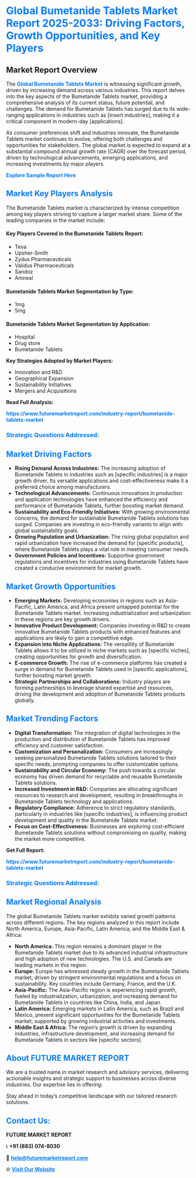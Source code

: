 <h1 style="color: #007BFF;">Global Bumetanide Tablets Market Report 2025-2033: Driving Factors, Growth Opportunities, and Key Players</h1>

<section id="overview">
<h2>Market Report Overview</h2>
<p>The <a href="https://www.futuremarketreport.com/industry-report/bumetanide-tablets-market" style="color: #007BFF; text-decoration: none;"><strong>Global Bumetanide Tablets Market</strong></a> is witnessing significant growth, driven by increasing demand across various industries. This report delves into the key aspects of the Bumetanide Tablets market, providing a comprehensive analysis of its current status, future potential, and challenges. The demand for Bumetanide Tablets has surged due to its wide-ranging applications in industries such as [insert industries], making it a critical component in modern-day [applications].</p>
<p>As consumer preferences shift and industries innovate, the Bumetanide Tablets market continues to evolve, offering both challenges and opportunities for stakeholders. The global market is expected to expand at a substantial compound annual growth rate (CAGR) over the forecast period, driven by technological advancements, emerging applications, and increasing investments by major players.</p>
</section>

<section id="overview">
<p><a href="https://www.futuremarketreport.com/request-sample/reportId=125501" style="color: #007BFF; text-decoration: none;"><strong>Explore Sample Report Here</strong></a></p>
</section>

<section id="key-players">
<h2 style="color: #007BFF;">Market Key Players Analysis</h2>
<p>The Bumetanide Tablets market is characterized by intense competition among key players striving to capture a larger market share. Some of the leading companies in the market include:</p>
<h4>Key Players Covered in the Bumetanide Tablets Report:</h4>
<ul><li>Teva</li><li>Upsher-Smith</li><li>Zydus Pharmaceuticals</li><li>Validus Pharmaceuticals</li><li>Sandoz</li><li>Amneal</li></ul>
<h4>Bumetanide Tablets Market Segmentation by Type:</h4>
<ul><li>1mg</li><li>5mg</li></ul>

<h4>Bumetanide Tablets Market Segmentation by Application:</h4>
<ul><li>Hospital</li><li>Drug store</li><li>Bumetanide Tablets</li></ul>
<p><strong>Key Strategies Adopted by Market Players:</strong></p>
<ul>
<li>Innovation and R&D</li>
<li>Geographical Expansion</li>
<li>Sustainability Initiatives</li>
<li>Mergers and Acquisitions</li>
</ul>
</section>

<section>
<p><strong>Read Full Analysis: </strong></p><a href="https://www.futuremarketreport.com/industry-report/bumetanide-tablets-market" style="color: #007BFF; text-decoration: none;"><strong>https://www.futuremarketreport.com/industry-report/bumetanide-tablets-market</strong></a>
<h3 style="color: #007BFF;">Strategic Questions Addressed:</h3>
</section>

<section id="driving-factors">
<h2 style="color: #007BFF;">Market Driving Factors</h2>
<ul>
<li><strong>Rising Demand Across Industries:</strong> The increasing adoption of Bumetanide Tablets in industries such as [specific industries] is a major growth driver. Its versatile applications and cost-effectiveness make it a preferred choice among manufacturers.</li>
<li><strong>Technological Advancements:</strong> Continuous innovations in production and application technologies have enhanced the efficiency and performance of Bumetanide Tablets, further boosting market demand.</li>
<li><strong>Sustainability and Eco-Friendly Initiatives:</strong> With growing environmental concerns, the demand for sustainable Bumetanide Tablets solutions has surged. Companies are investing in eco-friendly variants to align with global sustainability goals.</li>
<li><strong>Growing Population and Urbanization:</strong> The rising global population and rapid urbanization have increased the demand for [specific products], where Bumetanide Tablets plays a vital role in meeting consumer needs.</li>
<li><strong>Government Policies and Incentives:</strong> Supportive government regulations and incentives for industries using Bumetanide Tablets have created a conducive environment for market growth.</li>
</ul>
</section>

<section id="growth-opportunities">
<h2 style="color: #007BFF;">Market Growth Opportunities</h2>
<ul>
<li><strong>Emerging Markets:</strong> Developing economies in regions such as Asia-Pacific, Latin America, and Africa present untapped potential for the Bumetanide Tablets market. Increasing industrialization and urbanization in these regions are key growth drivers.</li>
<li><strong>Innovative Product Development:</strong> Companies investing in R&D to create innovative Bumetanide Tablets products with enhanced features and applications are likely to gain a competitive edge.</li>
<li><strong>Expansion into Niche Applications:</strong> The versatility of Bumetanide Tablets allows it to be utilized in niche markets such as [specific niches], creating opportunities for growth and diversification.</li>
<li><strong>E-commerce Growth:</strong> The rise of e-commerce platforms has created a surge in demand for Bumetanide Tablets used in [specific applications], further boosting market growth.</li>
<li><strong>Strategic Partnerships and Collaborations:</strong> Industry players are forming partnerships to leverage shared expertise and resources, driving the development and adoption of Bumetanide Tablets products globally.</li>
</ul>
</section>

<section id="trending-factors">
<h2 style="color: #007BFF;">Market Trending Factors</h2>
<ul>
<li><strong>Digital Transformation:</strong> The integration of digital technologies in the production and distribution of Bumetanide Tablets has improved efficiency and customer satisfaction.</li>
<li><strong>Customization and Personalization:</strong> Consumers are increasingly seeking personalized Bumetanide Tablets solutions tailored to their specific needs, prompting companies to offer customizable options.</li>
<li><strong>Sustainability and Circular Economy:</strong> The push towards a circular economy has driven demand for recyclable and reusable Bumetanide Tablets solutions.</li>
<li><strong>Increased Investment in R&D:</strong> Companies are allocating significant resources to research and development, resulting in breakthroughs in Bumetanide Tablets technology and applications.</li>
<li><strong>Regulatory Compliance:</strong> Adherence to strict regulatory standards, particularly in industries like [specific industries], is influencing product development and quality in the Bumetanide Tablets market.</li>
<li><strong>Focus on Cost-Effectiveness:</strong> Businesses are exploring cost-efficient Bumetanide Tablets solutions without compromising on quality, making the market more competitive.</li>
</ul>
</section>

<section>
<p><strong>Get Full Report: </strong></p><a href="https://www.futuremarketreport.com/industry-report/bumetanide-tablets-market" style="color: #007BFF; text-decoration: none;"><strong>https://www.futuremarketreport.com/industry-report/bumetanide-tablets-market</strong></a>
<h3 style="color: #007BFF;">Strategic Questions Addressed:</h3>
</section>


<section id="regional-analysis">
<h2 style="color: #007BFF;">Market Regional Analysis</h2>
<p>The global Bumetanide Tablets market exhibits varied growth patterns across different regions. The key regions analyzed in this report include North America, Europe, Asia-Pacific, Latin America, and the Middle East & Africa:</p>
<ul>
<li><strong>North America:</strong> This region remains a dominant player in the Bumetanide Tablets market due to its advanced industrial infrastructure and high adoption of new technologies. The U.S. and Canada are leading markets in this region.</li>
<li><strong>Europe:</strong> Europe has witnessed steady growth in the Bumetanide Tablets market, driven by stringent environmental regulations and a focus on sustainability. Key countries include Germany, France, and the U.K.</li>
<li><strong>Asia-Pacific:</strong> The Asia-Pacific region is experiencing rapid growth, fueled by industrialization, urbanization, and increasing demand for Bumetanide Tablets in countries like China, India, and Japan.</li>
<li><strong>Latin America:</strong> Emerging markets in Latin America, such as Brazil and Mexico, present significant opportunities for the Bumetanide Tablets market, supported by growing industrial activities and investments.</li>
<li><strong>Middle East & Africa:</strong> The region’s growth is driven by expanding industries, infrastructure development, and increasing demand for Bumetanide Tablets in sectors like [specific sectors].</li>
</ul>
</section>

<footer>
<h2 style="color: #007BFF;">About FUTURE MARKET REPORT</h2>
<p>We are a trusted name in market research and advisory services, delivering actionable insights and strategic support to businesses across diverse industries. Our expertise lies in offering:</p>

<p>Stay ahead in today’s competitive landscape with our tailored research solutions.</p>

<h2 style="color: #007BFF;">Contact Us:</h2>
<p><strong>FUTURE MARKET REPORT</strong></p>
<p>📞 <strong>+91 (883) 074-8030</strong></p>
<p>📧 <strong><a href="mailto:help@futuremarketreport.com" style="color: #007BFF;">help@futuremarketreport.com</a></strong></p>
<p>🌐 <strong><a href="https://www.futuremarketreport.com/" style="color: #007BFF;">Visit Our Website</a></strong></p>
</footer>